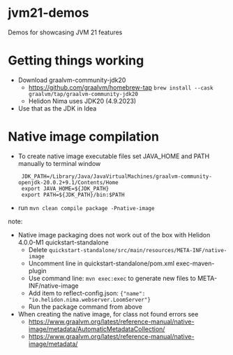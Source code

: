 # jvm21-demos
Demos for showcasing JVM 21 features

# Getting things working

* Download graalvm-community-jdk20
  * https://github.com/graalvm/homebrew-tap `brew install --cask graalvm/tap/graalvm-community-jdk20`
  * Helidon Nima uses JDK20 (4.9.2023)
* Use that as the JDK in Idea

# Native image compilation
* To create native image executable files set JAVA_HOME and PATH manually to terminal window
  
       JDK_PATH=/Library/Java/JavaVirtualMachines/graalvm-community-openjdk-20.0.2+9.1/Contents/Home
       export JAVA_HOME=${JDK_PATH}
       export PATH=${JDK_PATH}/bin:$PATH
* run `mvn clean compile package -Pnative-image`

note:
* Native image packaging does not work out of the box with Helidon 4.0.0-M1 quickstart-standalone
  * Delete `quickstart-standalone/src/main/resources/META-INF/native-image`
  * Uncomment line in quickstart-standalone/pom.xml exec-maven-plugin
  * Use command line: `mvn exec:exec` to generate new files to META-INF/native-image
  * Add item to reflect-config.json: `{"name": "io.helidon.nima.webserver.LoomServer"}`
  * Run the package command from above
* When creating the native image, for class not found errors see
  * https://www.graalvm.org/latest/reference-manual/native-image/metadata/AutomaticMetadataCollection/
  * https://www.graalvm.org/latest/reference-manual/native-image/metadata/
